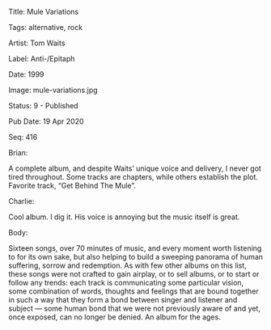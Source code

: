 Title:  Mule Variations

Tags:   alternative, rock

Artist: Tom Waits

Label:  Anti-/Epitaph

Date:   1999

Image:  mule-variations.jpg

Status: 9 - Published

Pub Date: 19 Apr 2020

Seq:    416

Brian: 

A complete album, and despite Waits’ unique voice and delivery, I never got tired throughout. Some tracks are chapters, while others establish the plot. Favorite track, “Get Behind The Mule”.


Charlie: 

Cool album. I dig it. His voice is annoying but the music itself is great. 


Body: 

Sixteen songs, over 70 minutes of music, and every moment worth listening to for its own sake, but also helping to build a sweeping panorama of human suffering, sorrow and redemption. As with few other albums on this list, these songs were not crafted to gain airplay, or to sell albums, or to start or follow any trends: each track is communicating some particular vision, some combination of words, thoughts and feelings that are bound together in such a way that they form a bond between singer and listener and subject — some human bond that we were not previously aware of and yet, once exposed, can no longer be denied. An album for the ages. 

